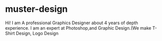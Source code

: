 # muster-design
Hi! I am A professional Graphics Designer about 4 years of depth experience. I am an expert at Photoshop,and Graphic Design.(We make T-Shirt Design, Logo Design
